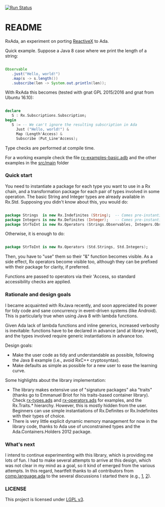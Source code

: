 [![Run Status](https://api.shippable.com/projects/5cab2d66b875100006518dd4/badge?branch=master)](https://app.shippable.com/github/mosteo/rxada/dashboard) 

# README #

RxAda, an experiment on porting [ReactiveX](http://reactivex.io/) to Ada. 

Quick example. Suppose a Java 8 case where we print the length of a string:

```java

Observable
   .just("Hello, world!")
   .map(s -> s.length())
   .subscribe(len -> System.out.println(len));
```

With RxAda this becomes (tested with gnat GPL 2015/2016 and gnat from Ubuntu 16.10):

```Ada

declare
   S : Rx.Subscriptions.Subscription;
begin
   S := -- We can't ignore the resulting subscription in Ada
     Just ("Hello, world!") &
     Map (Length'Access) &
     Subscribe (Put_Line'Access);
```
Type checks are performed at compile time.

For a working example check the file [rx-examples-basic.adb](https://bitbucket.org/amosteo/rxada/src/default/src/main/rx-examples-basic.adb?at=default) and the other examples in the [src/main](https://bitbucket.org/amosteo/rxada/src/default/src/main?at=default) folder

### Quick start ###

You need to instantiate a package for each type you want to use in a Rx chain, and a transformation package for each pair of types involved in some operation. The basic String and Integer types are already available in Rx.Std. Supposing you didn't know about this, you would do:

```Ada

package Strings  is new Rx.Indefinites (String);  -- Comes pre-instantiated in Rx.Std
package Integers is new Rx.Definites (Integer);   -- Comes pre-instantiated in Rx.Std
package StrToInt is new Rx.Operators (Strings.Observables, Integers.Observables);
```

Otherwise, it is enough to do:

```Ada

package StrToInt is new Rx.Operators (Std.Strings, Std.Integers);
```

Then, you have to "use" them so their "&" function becomes visible. As a side effect, Rx operators become visible too, although they can be prefixed with their package for clarity, if preferred.

Functions are passed to operators via their 'Access, so standard accessibility checks are applied.

### Rationale and design goals ###

I became acquainted with RxJava recently, and soon appreciated its power for tidy code and sane concurrency in event-driven systems (like Android). This is particularly true when using Java 8 with lambda functions.

Given Ada lack of lambda functions and inline generics, increased verbosity is inevitable: functions have to be declared in advance (and at library level), and the types involved require generic instantiations in advance too.

Design goals: 

* Make the user code as tidy and understandable as possible, following the Java 8 example (i.e., avoid RxC++ cryptosyntax).
* Make defaults as simple as possible for a new user to ease the learning curve.

Some highlights about the library implementation:

* The library makes extensive use of "signature packages" aka "traits" (thanks go to Emmanuel Briot for his traits-based container library). Check [rx-types.ads](https://bitbucket.org/amosteo/rxada/src/default/src/rx-types.ads?at=default&fileviewer=file-view-default) and [rx-operators.ads](https://bitbucket.org/amosteo/rxada/src/default/src/rx-operators.ads?at=default) for examples, and the Rx.Traits.* hierarchy. However, this is mostly hidden from the user. Beginners can use simple instantiations of Rx.Definites or Rx.Indefinites with their types of choice.
* There is very little explicit dynamic memory management for now in the library code, thanks to Ada use of unconstrained types and the Ada.Containers.Holders 2012 package. 

### What's next ###

I intend to continue experimenting with this library, which is providing me lots of fun. I had to make several attempts to arrive at this design, which was not clear in my mind as a goal, so it kind of emerged from the various attempts. In this regard, heartfelt thanks to all contributors from [comp.language.ada](https://groups.google.com/forum/#!forum/comp.lang.ada) to the several discussions I started there (e.g., [1](https://groups.google.com/forum/#!topic/comp.lang.ada/v0ZXkaG8rek), [2](https://groups.google.com/forum/#!searchin/comp.lang.ada/rxada/comp.lang.ada/QvjReeJKfXQ/w9y6NE4PCgAJ)).

### LICENSE ###

This project is licensed under [LGPL v3](http://choosealicense.com/licenses/lgpl-3.0/).
